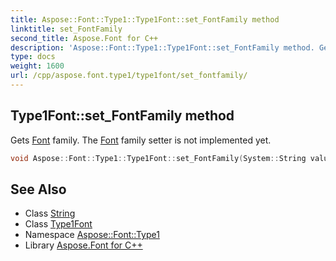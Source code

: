 ```yaml
---
title: Aspose::Font::Type1::Type1Font::set_FontFamily method
linktitle: set_FontFamily
second_title: Aspose.Font for C++
description: 'Aspose::Font::Type1::Type1Font::set_FontFamily method. Gets Font family. The Font family setter is not implemented yet in C++.'
type: docs
weight: 1600
url: /cpp/aspose.font.type1/type1font/set_fontfamily/
---
```

## Type1Font::set_FontFamily method


Gets [Font](../../../aspose.font/font/) family. The [Font](../../../aspose.font/font/) family setter is not implemented yet.

```cpp
void Aspose::Font::Type1::Type1Font::set_FontFamily(System::String value) override
```

## See Also

* Class [String](../../../system/string/)
* Class [Type1Font](../)
* Namespace [Aspose::Font::Type1](../../)
* Library [Aspose.Font for C++](../../../)

